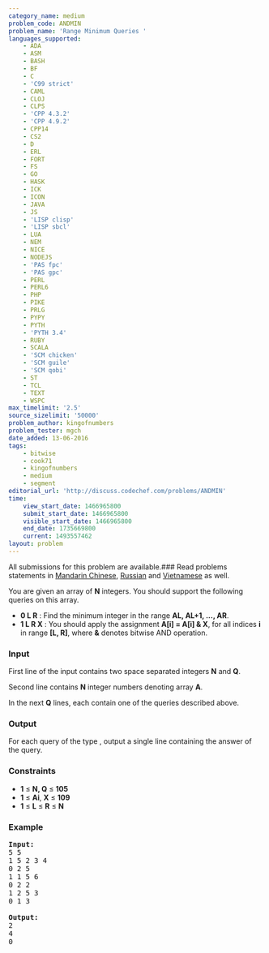 ```yaml
---
category_name: medium
problem_code: ANDMIN
problem_name: 'Range Minimum Queries '
languages_supported:
    - ADA
    - ASM
    - BASH
    - BF
    - C
    - 'C99 strict'
    - CAML
    - CLOJ
    - CLPS
    - 'CPP 4.3.2'
    - 'CPP 4.9.2'
    - CPP14
    - CS2
    - D
    - ERL
    - FORT
    - FS
    - GO
    - HASK
    - ICK
    - ICON
    - JAVA
    - JS
    - 'LISP clisp'
    - 'LISP sbcl'
    - LUA
    - NEM
    - NICE
    - NODEJS
    - 'PAS fpc'
    - 'PAS gpc'
    - PERL
    - PERL6
    - PHP
    - PIKE
    - PRLG
    - PYPY
    - PYTH
    - 'PYTH 3.4'
    - RUBY
    - SCALA
    - 'SCM chicken'
    - 'SCM guile'
    - 'SCM qobi'
    - ST
    - TCL
    - TEXT
    - WSPC
max_timelimit: '2.5'
source_sizelimit: '50000'
problem_author: kingofnumbers
problem_tester: mgch
date_added: 13-06-2016
tags:
    - bitwise
    - cook71
    - kingofnumbers
    - medium
    - segment
editorial_url: 'http://discuss.codechef.com/problems/ANDMIN'
time:
    view_start_date: 1466965800
    submit_start_date: 1466965800
    visible_start_date: 1466965800
    end_date: 1735669800
    current: 1493557462
layout: problem
---
```

All submissions for this problem are available.###  Read problems statements in [Mandarin Chinese](http://www.codechef.com/download/translated/COOK71/mandarin/ANDMIN.pdf), [Russian](http://www.codechef.com/download/translated/COOK71/russian/ANDMIN.pdf) and [Vietnamese](http://www.codechef.com/download/translated/COOK71/vietnamese/ANDMIN.pdf) as well.

You are given an array of **N** integers. You should support the following queries on this array.

- **0 L R** : Find the minimum integer in the range **AL, AL+1, ..., AR**.
- **1 L R X** : You should apply the assignment **A\[i\] = A\[i\] & X**, for all indices **i** in range **\[L, R\]**, where **&** denotes bitwise AND operation.

### Input

First line of the input contains two space separated integers **N** and **Q**.

Second line contains **N** integer numbers denoting array **A**.

In the next **Q** lines, each contain one of the queries described above.

### Output

For each query of the type , output a single line containing the answer of the query.

### Constraints

- **1** ≤ **N, Q** ≤ **105**
- **1** ≤ **Ai**, **X** ≤ **109**
- **1** ≤ **L** ≤ **R** ≤ **N**

### Example

<pre><b>Input:</b>
<tt>5 5
1 5 2 3 4
0 2 5
1 1 5 6
0 2 2
1 2 5 3
0 1 3
</tt>
<b>Output:</b>
<tt>2
4
0</tt>

</pre>